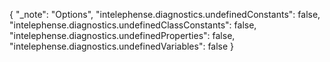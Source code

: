 {
  "_note": "Options",
  "intelephense.diagnostics.undefinedConstants": false,
  "intelephense.diagnostics.undefinedClassConstants": false,
  "intelephense.diagnostics.undefinedProperties": false,
  "intelephense.diagnostics.undefinedVariables": false
}
